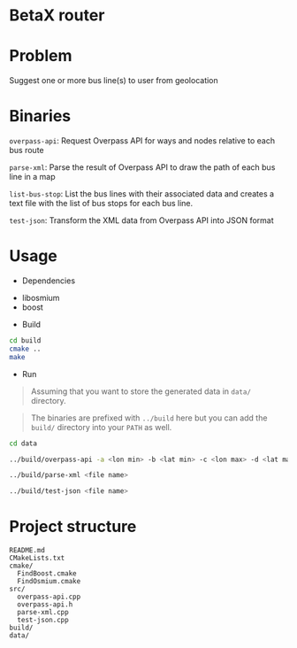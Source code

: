 BetaX router
============

# Problem

Suggest one or more bus line(s) to user from geolocation

# Binaries

`overpass-api`: Request Overpass API for ways and nodes relative to each bus route

`parse-xml`: Parse the result of Overpass API to draw the path of each bus line in a map

`list-bus-stop`: List the bus lines with their associated data and
creates a text file with the list of bus stops for each bus line.

`test-json`: Transform the XML data from Overpass API into JSON format

# Usage

* Dependencies

- libosmium
- boost

* Build

```sh
cd build
cmake ..
make
```

* Run

> Assuming that you want to store the generated data in `data/` directory.

> The binaries are prefixed with `../build` here but you can add the
`build/` directory into your `PATH` as well.

```sh
cd data

../build/overpass-api -a <lon min> -b <lat min> -c <lon max> -d <lat max> -f <output file name>

../build/parse-xml <file name>

../build/test-json <file name>
```

# Project structure

```
README.md
CMakeLists.txt
cmake/
  FindBoost.cmake
  FindOsmium.cmake
src/
  overpass-api.cpp
  overpass-api.h
  parse-xml.cpp
  test-json.cpp
build/
data/
```
